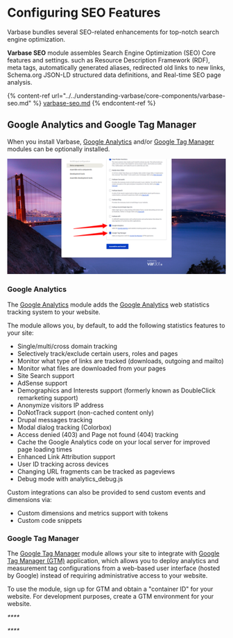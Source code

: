 # Configuring SEO Features

Varbase bundles several SEO-related enhancements for top-notch search engine optimization.

**Varbase SEO** module assembles Search Engine Optimization (SEO) Core features and settings. such as Resource Description Framework (RDF), meta tags, automatically generated aliases, redirected old links to new links, Schema.org JSON-LD structured data definitions, and Real-time SEO page analysis.

{% content-ref url="../../understanding-varbase/core-components/varbase-seo.md" %}
[varbase-seo.md](../../understanding-varbase/core-components/varbase-seo.md)
{% endcontent-ref %}

## Google Analytics and Google Tag Manager

When you install Varbase, [Google Analytics](https://www.drupal.org/project/google\_analytics) and/or [Google Tag Manager](https://www.drupal.org/project/google\_tag) modules can be optionally installed.

![Varbase Installation Step - Extra Components](../../../.gitbook/assets/Extra-components--Varbase9-install.png)



### Google Analytics

The [Google Analytics](https://www.drupal.org/project/google\_analytics) module adds the [Google Analytics](https://marketingplatform.google.com/about/analytics/) web statistics tracking system to your website.

The module allows you, by default, to add the following statistics features to your site:

* Single/multi/cross domain tracking
* Selectively track/exclude certain users, roles and pages
* Monitor what type of links are tracked (downloads, outgoing and mailto)
* Monitor what files are downloaded from your pages
* Site Search support
* AdSense support
* Demographics and Interests support (formerly known as DoubleClick remarketing support)
* Anonymize visitors IP address
* DoNotTrack support (non-cached content only)
* Drupal messages tracking
* Modal dialog tracking (Colorbox)
* Access denied (403) and Page not found (404) tracking
* Cache the Google Analytics code on your local server for improved page loading times
* Enhanced Link Attribution support
* User ID tracking across devices
* Changing URL fragments can be tracked as pageviews
* Debug mode with analytics\_debug.js

Custom integrations can also be provided to send custom events and dimensions via:&#x20;

* Custom dimensions and metrics support with tokens
* Custom code snippets



### Google Tag Manager

The [Google Tag Manager](https://www.drupal.org/project/google\_tag) module allows your site to integrate with [Google Tag Manager (GTM)](https://tagmanager.google.com) application, which allows you to deploy analytics and measurement tag configurations from a web-based user interface (hosted by Google) instead of requiring administrative access to your website.

To use the module, sign up for GTM and obtain a "container ID" for your website. For development purposes, create a GTM environment for your website.

_****_

_****_



